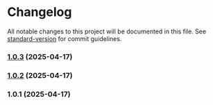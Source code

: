 # Changelog

All notable changes to this project will be documented in this file. See [standard-version](https://github.com/conventional-changelog/standard-version) for commit guidelines.

### [1.0.3](https://github.com/lamlib/drawer/compare/v1.0.1...v1.0.3) (2025-04-17)

### [1.0.2](https://github.com/lamlib/drawer/compare/v1.0.1...v1.0.2) (2025-04-17)

### 1.0.1 (2025-04-17)
